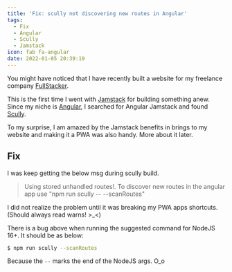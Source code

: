 ```yaml
---
title: 'Fix: scully not discovering new routes in Angular'
tags:
  - Fix
  - Angular
  - Scully
  - Jamstack
icon: fab fa-angular
date: 2022-01-05 20:39:19
---
```



You might have noticed that I have recently built a website for my freelance company [FullStacker][fullstacker].

This is the first time I went with [Jamstack][jamstack] for building something anew. Since my niche is [Angular][angular], I searched for Angular Jamstack and found [Scully][scully].

To my surprise, I am amazed by the Jamstack benefits in brings to my website and making it a PWA was also handy. More about it later.

## Fix

I was keep getting the below msg during scully build.

> Using stored unhandled routes!.
> To discover new routes in the angular app use "npm run scully -- --scanRoutes"

I did not realize the problem until it was breaking my PWA apps shortcuts. (Should always read warns! >\_<)

There is a bug above when running the suggested command for NodeJS 16+. It should be as below:

```sh
$ npm run scully --scanRoutes
```

Because the `--` marks the end of the NodeJS args. O_o

[fullstacker]: "https://fullstacker.nl/"
[jamstack]: "https://jamstack.org/"
[angular]: "https://angular.io/"
[scully]: "https://scully.io/"
